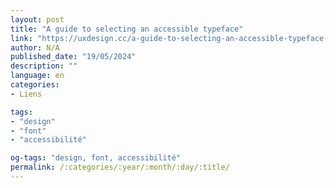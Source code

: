 ```yaml
---
layout: post
title: "A guide to selecting an accessible typeface"
link: "https://uxdesign.cc/a-guide-to-selecting-an-accessible-typeface-7beb2ebeebd0"
author: N/A
published_date: "19/05/2024"
description: ""
language: en
categories:
- Liens

tags:
- "design"
- "font"
- "accessibilité"

og-tags: "design, font, accessibilité"
permalink: /:categories/:year/:month/:day/:title/
---
```

